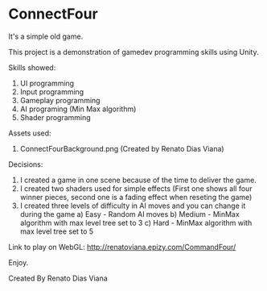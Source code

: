 # ConnectFour

It's a simple old game.

This project is a demonstration of gamedev programming skills using Unity. 

Skills showed:

1) UI programming
2) Input programming
3) Gameplay programming
4) AI programing (Min Max algorithm)
5) Shader programming

Assets used:

1) ConnectFourBackground.png (Created by Renato Dias Viana)

Decisions:

1) I created a game in one scene because of the time to deliver the game.
2) I created two shaders used for simple effects (First one shows all four winner pieces, second one is a fading effect when reseting the game)
3) I created three levels of difficulty in AI moves and you can change it during the game
   a) Easy - Random AI moves
   b) Medium - MinMax algorithm with max level tree set to 3
   c) Hard - MinMax algorithm with max level tree set to 5

Link  to play on WebGL:
http://renatoviana.epizy.com/CommandFour/

Enjoy.

Created By Renato Dias Viana
